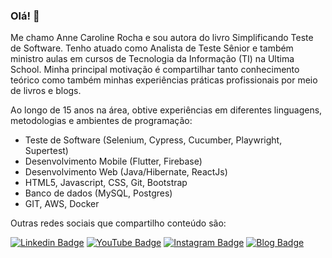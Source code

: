 ### Olá! 👋

Me chamo Anne Caroline Rocha e sou autora do livro Simplificando Teste de Software.
Tenho atuado como Analista de Teste Sênior e também ministro aulas em cursos de Tecnologia da Informação (TI) na Ultima School. 
Minha principal motivação é compartilhar tanto conhecimento teórico como também minhas experiências práticas profissionais por meio de livros e blogs. 

Ao longo de 15 anos na área, obtive experiências em diferentes linguagens, metodologias e ambientes de programação: 
- Teste de Software (Selenium, Cypress, Cucumber, Playwright, Supertest)
- Desenvolvimento Mobile (Flutter, Firebase)
- Desenvolvimento Web (Java/Hibernate, ReactJs)
- HTML5, Javascript, CSS, Git, Bootstrap
- Banco de dados (MySQL, Postgres)
- GIT, AWS, Docker

Outras redes sociais que compartilho conteúdo são:

[![Linkedin Badge](https://img.shields.io/badge/-LinkedIn-blue?style=flat-square&logo=Linkedin&logoColor=white&link=https://www.linkedin.com/in/annecaroline)](https://www.linkedin.com/in/annecaroline)
[![YouTube Badge](https://img.shields.io/badge/-YouTube-1ca0f1?style=flat-square&labelColor=1ca0f1&logo=youtube&logoColor=white&link=https://www.youtube.com/@annerocha_qa)](https://www.youtube.com/@annerocha_qa)
[![Instagram Badge](https://img.shields.io/badge/-Instagram-darkblue?style=flat-square&logo=Instagram&logoColor=white&link=https://www.instagram.com/annerocha_qa)](https://www.instagram.com/annerocha_qa)
[![Blog Badge](https://img.shields.io/badge/Blog-gtsw-black)](https://medium.com/gtsw)

<!--
**carolsprak/carolsprak** is a ✨ _special_ ✨ repository because its `README.md` (this file) appears on your GitHub profile.

Here are some ideas to get you started:

- 🔭 I’m currently working on ...
-  I’m currently learning ...
- 👯 I’m looking to collaborate on ...
-  I’m looking for help with ...
-  Ask me about ...
- 📫 How to reach me: ...
-  Pronouns: ...
- ⚡ Fun fact: ...
-->
